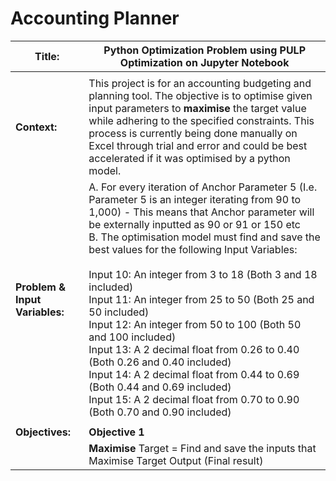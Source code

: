 # Accounting Planner

|**Title:**|Python Optimization Problem using PULP Optimization on  Jupyter Notebook|
|---|---|
|||
|**Context:**|This project is for an accounting budgeting and planning tool. The objective is to optimise given input parameters to **maximise** the target value while adhering to the specified constraints. This process is currently being done manually on Excel through trial and error and could be best accelerated if it was optimised by a python model.|
|**Problem & Input Variables:**|A. For every iteration of Anchor Parameter 5 (I.e. Parameter 5 is an integer iterating from 90 to 1,000) - This means that Anchor parameter will be externally inputted as 90 or 91 or 150 etc<br>B. The optimisation model must find and save the best values for the following  Input Variables:<br><br>Input 10: An integer from 3 to 18 (Both 3 and 18 included)<br>Input 11: An integer from 25 to 50 (Both 25 and 50 included)<br>Input 12: An integer from 50 to 100 (Both 50 and 100 included)<br>Input 13: A 2 decimal float from 0.26 to 0.40 (Both 0.26 and 0.40 included)<br>Input 14: A 2 decimal float from 0.44 to 0.69 (Both 0.44 and 0.69 included)<br>Input 15: A 2 decimal float from 0.70 to 0.90 (Both 0.70 and 0.90 included)|
|||
|**Objectives:**|**Objective 1**|**Objective 2**|**Objective 3**|**Objective 4**|
||**Maximise** Target = Find and save the inputs that Maximise Target Output (Final result)|**Maximise** Target = Find and save the inputs that Maximise Target Output (Final result)|**Maximise** Target = Find and save the inputs that Maximise Target Output (Final result)|**Maximise** Target = Find and save the inputs that Maximise Target Output (Final result)|
